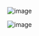 
![image](https://github.com/user-attachments/assets/487bbc24-41e4-4cb0-9d70-4dad2a8b1423)

![image](https://github.com/user-attachments/assets/987e7bee-5779-4f3d-a332-240e7a9daa91)
